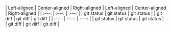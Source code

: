 
| Left-aligned | Center-aligned | Right-aligned | Left-aligned | Center-aligned | Right-aligned |
| :---:        |     :---:      |   :---:	    |
| git status   | git status     | git status    |
| git diff     | git diff       | git diff      |
| :---:        |     :---:      |   :---:	    |
| git status   | git status     | git status    |
| git diff     | git diff       | git diff      |
